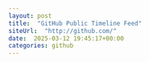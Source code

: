 ```yaml
---
layout: post
title:  "GitHub Public Timeline Feed"
siteUrl:  "http://github.com/"
date:  2025-03-12 19:45:17+00:00
categories: github
---
```

